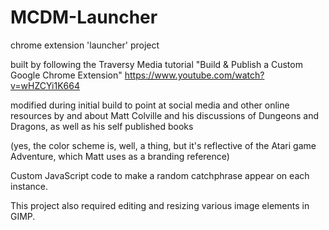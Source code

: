 # MCDM-Launcher
chrome extension 'launcher' project

built by following the Traversy Media tutorial
"Build & Publish a Custom Google Chrome Extension"
https://www.youtube.com/watch?v=wHZCYi1K664

modified during initial build to point at social media and other online resources by and about Matt Colville 
and his discussions of Dungeons and Dragons, as well as his self published books

(yes, the color scheme is, well, a thing, but it's reflective of the Atari game Adventure,
which Matt uses as a branding reference)

Custom JavaScript code to make a random catchphrase appear on each instance.

This project also required editing and resizing various image elements in GIMP.